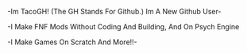 -Im TacoGH! (The GH Stands For Github.) Im A New Github User-

-I Make FNF Mods Without Coding And Building, And On Psych Engine

-I Make Games On Scratch And More!!-
